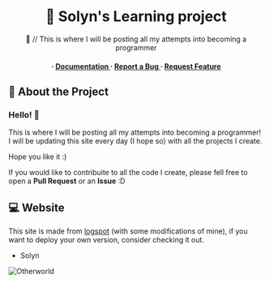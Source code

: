 <div align='center'>

<h1>💫 Solyn's Learning project</h1>
<p>🍥 // This is where I will be posting all my attempts into becoming a programmer</p>

<h4> <span> · </span> <a href="https://github.com/solynhoo/Solyn.Learn/blob/master/README.md"> Documentation </a> <span> · </span> <a href="https://github.com/solynhoo/Solyn.Learn/issues"> Report a Bug </a> <span> · </span> <a href="https://github.com/solynhoo/Solyn.Learn/issues"> Request Feature </a> </h4>


</div>

## :star2: About the Project

### Hello! 👋

This is where I will be posting all my attempts into becoming a programmer! I will be updating this site every day (I hope so) with all the projects I create.

Hope you like it :)

If you would like to contribuite to all the code I create, please fell free to open a **Pull Request** or an **Issue** :D

## 💻 Website

This site is made from [logspot](https://github.com/fayazara/logspot) (with some modifications of mine), if you want to deploy your own version, consider checking it out. 


- Solyn

![Otherworld](https://github.com/Solynhoo/Solynhoo/blob/edge/assets/otherwold.gif?raw=true")

